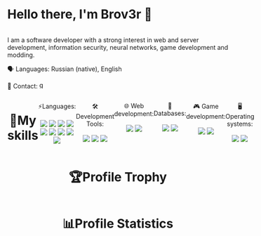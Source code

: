 <div align="center" style="display: flex;">
  <h1> 
    Hello there, I'm Brov3r 👋
  </h1>
</div>

<p>
  I am a software developer with a strong interest in web and server development, information security, neural networks, game development and modding.

🗣️ Languages: Russian (native), English
  
  📧 Contact: <a href="mailto:codemacon@gmail.com">
                  <img alt='gmail' height=16 src='https://img.shields.io/badge/Gmail-100000?style=for-the-badge&logo=gmail&logoColor=white&labelColor=35CAE1&color=383838'/>
              </a>
</p>

<div align="center" style="display: flex;">
  <h1> 
    📜My skills
  </h1>

  <p>
    ⚡Languages: </br></br>
    <img src="https://img.shields.io/badge/Markdown-100000?style=for-the-badge&logo=markdown&logoColor=white&labelColor=000000&color=383838" />
    <img src="https://img.shields.io/badge/C++-100000?style=for-the-badge&logo=cplusplus&logoColor=white&labelColor=00599C&color=383838" />
    <img src="https://img.shields.io/badge/Rust-100000?style=for-the-badge&logo=rust&logoColor=white&labelColor=orange&color=383838" />
    <img src="https://img.shields.io/badge/Python-100000?style=for-the-badge&logo=python&logoColor=white&labelColor=3776AB&color=383838" />
    <img src="https://img.shields.io/badge/Lua-100000?style=for-the-badge&logo=lua&logoColor=white&labelColor=2C2D72&color=383838" />
    <img src="https://img.shields.io/badge/HTML5-100000?style=for-the-badge&logo=html5&logoColor=white&labelColor=E34F26&color=383838" />
    <img src="https://img.shields.io/badge/CSS3-100000?style=for-the-badge&logo=css3&logoColor=white&labelColor=1572B6&color=383838" />
    <img src="https://img.shields.io/badge/JavaScript-100000?style=for-the-badge&logo=javascript&logoColor=black&labelColor=F7DF1E&color=383838" />
    <img src="https://img.shields.io/badge/Java-100000?style=for-the-badge&logo=oracle&logoColor=white&labelColor=orange&color=383838" />
  </p>
  <p>
    🛠️ Development Tools:</br></br>
    <img src="https://img.shields.io/badge/Git-100000?style=for-the-badge&logo=git&logoColor=white&labelColor=F05032&color=383838" />
    <img src='https://img.shields.io/badge/gradle-100000?style=for-the-badge&logo=gradle&logoColor=white&labelColor=31A8FF&color=383838'/>
    <img src='https://img.shields.io/badge/webpack-100000?style=for-the-badge&logo=webpack&logoColor=white&labelColor=31A8FF&color=383838'/>
  </p>
  <p>
  🌐 Web development:</br></br>
    <img src="https://img.shields.io/badge/React JS-100000?style=for-the-badge&logo=react&logoColor=white&labelColor=61DAFB&color=383838" />
    <img src="https://img.shields.io/badge/Node JS-100000?style=for-the-badge&logo=nodedotjs&logoColor=white&labelColor=339933&color=383838" />
  </p>
  <p>
    💾 Databases:</br></br>
    <img src="https://img.shields.io/badge/MySQL-100000?style=for-the-badge&logo=mysql&logoColor=white&labelColor=4479A1&color=383838" />
    <img src="https://img.shields.io/badge/PostgreSQL-100000?style=for-the-badge&logo=postgresql&logoColor=white&labelColor=336791&color=383838" />
  </p>
  <p>
    🎮 Game development:</br></br>
    <img src="https://img.shields.io/badge/Godot-100000?style=for-the-badge&logo=godotengine&logoColor=white&labelColor=478CBF&color=383838" />
    <img src="https://img.shields.io/badge/LWJGL-100000?style=for-the-badge&logo=oracle&logoColor=white&labelColor=0E1128&color=383838" />
  </p>
  <p>
    🖥️ Operating systems:</br></br>
    <img src="https://img.shields.io/badge/Ubuntu-100000?style=for-the-badge&logo=ubuntu&logoColor=white&labelColor=E95420&color=383838" />
    <img src="https://img.shields.io/badge/Windows-100000?style=for-the-badge&logo=windows&logoColor=white&labelColor=0078D6&color=383838" />
  </p>
</div>
<div align="center">
  <h1> 
    🏆Profile Trophy
  </h1>
  <img src="https://github-profile-trophy.vercel.app/?username=brov3r&theme=dracula" alt=""/>
<div align="center">
  <h1> 
    📊Profile Statistics
  </h1>
  <img src="http://github-readme-streak-stats.herokuapp.com?user=Brov3r&theme=dracula&hide_border=true" alt=""/> </br>
  <img src="https://github-readme-stats.vercel.app/api/top-langs/?username=Brov3r&layout=compact&theme=dracula&hide_border=true" alt=""/> </br>
  <img src="https://komarev.com/ghpvc/?username=Brov3r&style=flat-square&color=blue" alt=""/>
</div>
